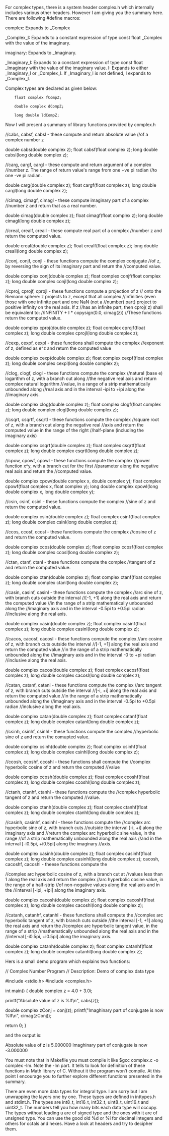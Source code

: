 For complex types, there is a system header complex.h which internally includes various other headers. However I am giving you the summary here. There are following #define macros:

complex: Expands to _Complex

_Complex_I: Expands to a constant expression of type const float _Complex with the value of the imaginary.

imaginary: Expands to _Imaginary.

_Imaginary_I: Expands to a constant expression of type const float _Imaginary with the value of the imaginary value. I: Expands to either _Imaginary_I or _Complex_I. If _Imaginary_I is not defined, I expands to _Complex_I.

Complex types are declared as given below:

        float complex fCompZ;

        double complex dCompZ;

        long double ldCompZ;

Now I will present a summary of library functions provided by complex.h

//cabs, cabsf, cabsl - these compute and return absolute value
//of a complex number z

double cabs(double complex z);
float cabsf(float complex z);
long double cabsl(long double complex z);

//carg, cargf, cargl - these compute and return argument of a complex
//number z. The range of return value's range from one +ve pi radian
//to one -ve pi radian.

double carg(double complex z);
float cargf(float complex z);
long double cargl(long double complex z);

//cimag, cimagf, cimagl - these compute imaginary part of a complex
//number z and return that as a real number.

double cimag(double complex z);
float cimagf(float complex z);
long double cimagl(long double complex z);

//creal, crealf, creall - these compute real part of a complex
//number z and return the computed value.

double creal(double complex z);
float crealf(float complex z);
long double creall(long double complex z);

//conj, conjf, conjl - these functions compute the complex conjugate
//of z, by reversing the sign of its imaginary part and return the
//computed value.

double complex conj(double complex z);
float complex conjf(float complex z);
long double complex conjl(long double complex z);

//cproj, cprojf, cprojl - these functions compute a projection of z
// onto the Riemann sphere: z projects to z, except that all complex
//infinities (even those with one infinite part and one NaN (not a
//number) part) project to positive infinity on the real axis. If z
//has an infinite part, then cproj( z) shall be equivalent to:
//INFINITY + I * copysign(0.0, cimag(z))
//These functions return the computed value.

double complex cproj(double complex z);
float complex cprojf(float complex z);
long double complex cprojl(long double complex z);

//cexp, cexpf, cexpl - these functions shall compute the complex
//exponent of z, defined as e^z and return the computed value

double complex cexp(double complex z);
float complex cexpf(float complex z);
long double complex cexpl(long double complex z);

//clog, clogf, clogl - these functions compute the complex
//natural (base e) logarithm of z, with a branch cut along
//the negative real axis and return complex natural logarithm
//value, in a range of a strip mathematically unbounded along
//real axis and in the interval -ipi to +ipi along the
//imaginary axis.

double complex clog(double complex z);
float complex clogf(float complex z);
long double complex clogl(long double complex z);

//csqrt, csqrtf, csqrtl - these functions compute the complex
//square root of z, with a branch cut along the negative real
//axis and return the computed value in the range of the right
//half-plane (including the imaginary axis)

double complex csqrt(double complex z);
float complex csqrtf(float complex z);
long double complex csqrtl(long double complex z);

//cpow, cpowf, cpowl - these functions compute the complex
//power function x^y, with a branch cut for the first
//parameter along the negative real axis and return the
//computed value.

double complex cpow(double complex x, double complex y);
float complex cpowf(float complex x, float complex y);
long double complex cpowl(long double complex x,
long double complex y);

//csin, csinf, csinl - these functions compute the complex
//sine of z and return the computed value.

double complex csin(double complex z);
float complex csinf(float complex z);
long double complex csinl(long double complex z);

//ccos, ccosf, ccosl - these functions compute the complex
//cosine of z and return the computed value.

double complex ccos(double complex z);
float complex ccosf(float complex z);
long double complex ccosl(long double complex z);

//ctan, ctanf, ctanl - these functions compute the complex
//tangent of z and return the computed value.

double complex ctan(double complex z);
float complex ctanf(float complex z);
long double complex ctanl(long double complex z);

//casin, casinf, casinl - these functions compute the complex
//arc sine of z, with branch cuts outside the interval
//[-1, +1] along the real axis and return the computed value
//in the range of a strip mathematically unbounded along the
//imaginary axis and in the interval -0.5pi to +0.5pi radian
//inclusive along the real axis.

double complex casin(double complex z);
float complex casinf(float complex z);
long double complex casinl(long double complex z);

//cacos, cacosf, cacosl - these functions compute the complex
//arc cosine of z, with branch cuts outside the interval
//[-1, +1] along the real axis and return the computed value
//in the range of a strip mathematically unbounded along the
//imaginary axis and in the interval -0 to +pi radian
//inclusive along the real axis.

double complex cacos(double complex z);
float complex cacosf(float complex z);
long double complex cacosl(long double complex z);

//catan, catanf, catanl - these functions compute the complex
//arc tangent of z, with branch cuts outside the interval
//[-i, +i] along the real axis and return the computed value
//in the range of a strip mathematically unbounded along the
//imaginary axis and in the interval -0.5pi to +0.5pi radian
//inclusive along the real axis.

double complex catan(double complex z);
float complex catanf(float complex z);
long double complex catanl(long double complex z);

//csinh, csinhf, csinhl - these functions compute the complex
//hyperbolic sine of z and return the comupted value.

double complex csinh(double complex z);
float complex csinhf(float complex z);
long double complex csinhl(long double complex z);

//ccosh, ccoshf, ccoshl - these functions shall compute the
//complex hyperbolic cosine of z and return the computed
//value

double complex ccosh(double complex z);
float complex ccoshf(float complex z);
long double complex ccoshl(long double complex z);

//ctanh, ctanhf, ctanhl - these functions compute the
//complex hyperbolic tangent of z and return the computed
//value.

double complex ctanh(double complex z);
float complex ctanhf(float complex z);
long double complex ctanhl(long double complex z);

//casinh, casinhf, casinhl - these functions compute the
//complex arc hyperbolic sine of z, with branch cuts
//outside the interval [-i, +i] along the imaginary axis and
//return the complex arc hyperbolic sine value, in the range
//of a strip mathematically unbounded along the real axis
//and in the interval [-i0.5pi, +i0.5pi] along the imaginary
//axis.

double complex casinh(double complex z);
float complex casinhf(float complex z);
long double complex casinhl(long double complex z);
cacosh, cacoshf, cacoshl - theese functions compute the

//complex arc hyperbolic cosine of z, with a branch cut at
//values less than 1 along the real axis and return the complex
//arc hyperbolic cosine value, in the range of a half-strip
//of non-negative values along the real axis and in the
//interval [-ipi, +ipi] along the imaginary axis.

double complex cacosh(double complex z);
float complex cacoshf(float complex z);
long double complex cacoshl(long double complex z);

//catanh, catanhf, catanhl - these functions shall compute the
//complex arc hyperbolic tangent of z, with branch cuts outside
//the interval [-1, +1] along the real axis and return the
//complex arc hyperbolic tangent value, in the range of a strip
//mathematically unbounded along the real axis and in the
//interval [-i0.5pi, +i0.5pi] along the imaginary axis.

double complex catanh(double complex z);
float complex catanhf(float complex z);
long double complex catanhl(long double complex z);

Hers is a small demo program which explains two functions:

// Complex Number Program
// Description: Demo of complex data type

#include <stdio.h>
#include <complex.h>

int main()
{
  double complex z = 4.0 + 3.0i;

  printf("Absolute value of z is %lf\n", cabs(z));

  double complex zConj = conj(z);
  printf("Imaghinary part of conjugate is now %lf\n", cimag(zConj));

  return 0;
}

and the output is:

Absolute value of z is 5.000000
Imaghinary part of conjugate is now -3.000000

You must note that in Makefile you must compile it like $gcc complex.c -o complex -lm. Note the -lm part. It tells to look for definition of these functions in Math library of C. Without it the program won’t compile. At this point I encourage you to further explore different functions presented in the summary.

There are even more data types for integral type. I am sorry but I am unwrapping the layers one by one. These types are defined in inttypes.h and stdint.h. The types are int8_t, int16_t, int32_t, uint8_t, uint16_t and uint32_t. The numbers tell you how many bits each data type will occupy. The types without leading u are of signed type and the ones with it are of unsigned type. You can use the good old %d or %i for decimal integers and others for octals and hexes. Have a look at headers and try to decipher them.
